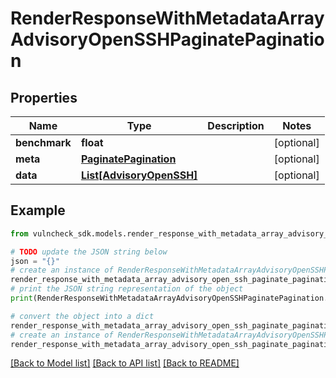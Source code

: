# RenderResponseWithMetadataArrayAdvisoryOpenSSHPaginatePagination


## Properties

Name | Type | Description | Notes
------------ | ------------- | ------------- | -------------
**benchmark** | **float** |  | [optional] 
**meta** | [**PaginatePagination**](PaginatePagination.md) |  | [optional] 
**data** | [**List[AdvisoryOpenSSH]**](AdvisoryOpenSSH.md) |  | [optional] 

## Example

```python
from vulncheck_sdk.models.render_response_with_metadata_array_advisory_open_ssh_paginate_pagination import RenderResponseWithMetadataArrayAdvisoryOpenSSHPaginatePagination

# TODO update the JSON string below
json = "{}"
# create an instance of RenderResponseWithMetadataArrayAdvisoryOpenSSHPaginatePagination from a JSON string
render_response_with_metadata_array_advisory_open_ssh_paginate_pagination_instance = RenderResponseWithMetadataArrayAdvisoryOpenSSHPaginatePagination.from_json(json)
# print the JSON string representation of the object
print(RenderResponseWithMetadataArrayAdvisoryOpenSSHPaginatePagination.to_json())

# convert the object into a dict
render_response_with_metadata_array_advisory_open_ssh_paginate_pagination_dict = render_response_with_metadata_array_advisory_open_ssh_paginate_pagination_instance.to_dict()
# create an instance of RenderResponseWithMetadataArrayAdvisoryOpenSSHPaginatePagination from a dict
render_response_with_metadata_array_advisory_open_ssh_paginate_pagination_from_dict = RenderResponseWithMetadataArrayAdvisoryOpenSSHPaginatePagination.from_dict(render_response_with_metadata_array_advisory_open_ssh_paginate_pagination_dict)
```
[[Back to Model list]](../README.md#documentation-for-models) [[Back to API list]](../README.md#documentation-for-api-endpoints) [[Back to README]](../README.md)


